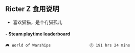 ## Ricter Z 食用说明
- 喜欢猫猫，是个冇猫孤儿

<!-- steam-box start -->
#### - Steam playtime leaderboard
```text
🎮 World of Warships                 🕘 191 hrs 24 mins
```
<!-- Powered by https://github.com/YouEclipse/steam-box . -->
<!-- steam-box end -->
